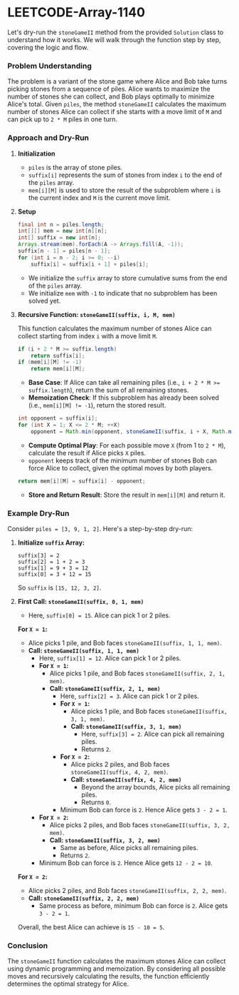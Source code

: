 # LEETCODE-Array-1140
Let's dry-run the `stoneGameII` method from the provided `Solution` class to understand how it works. We will walk through the function step by step, covering the logic and flow.

### Problem Understanding

The problem is a variant of the stone game where Alice and Bob take turns picking stones from a sequence of piles. Alice wants to maximize the number of stones she can collect, and Bob plays optimally to minimize Alice's total. Given `piles`, the method `stoneGameII` calculates the maximum number of stones Alice can collect if she starts with a move limit of `M` and can pick up to `2 * M` piles in one turn.

### Approach and Dry-Run

1. **Initialization**

   - `piles` is the array of stone piles.
   - `suffix[i]` represents the sum of stones from index `i` to the end of the `piles` array.
   - `mem[i][M]` is used to store the result of the subproblem where `i` is the current index and `M` is the current move limit.

2. **Setup**

   ```java
   final int n = piles.length;
   int[][] mem = new int[n][n];
   int[] suffix = new int[n];
   Arrays.stream(mem).forEach(A -> Arrays.fill(A, -1));
   suffix[n - 1] = piles[n - 1];
   for (int i = n - 2; i >= 0; --i)
       suffix[i] = suffix[i + 1] + piles[i];
   ```

   - We initialize the `suffix` array to store cumulative sums from the end of the `piles` array.
   - We initialize `mem` with `-1` to indicate that no subproblem has been solved yet.

3. **Recursive Function: `stoneGameII(suffix, i, M, mem)`**

   This function calculates the maximum number of stones Alice can collect starting from index `i` with a move limit `M`.

   ```java
   if (i + 2 * M >= suffix.length)
       return suffix[i];
   if (mem[i][M] != -1)
       return mem[i][M];
   ```

   - **Base Case**: If Alice can take all remaining piles (i.e., `i + 2 * M >= suffix.length`), return the sum of all remaining stones.
   - **Memoization Check**: If this subproblem has already been solved (i.e., `mem[i][M] != -1`), return the stored result.

   ```java
   int opponent = suffix[i];
   for (int X = 1; X <= 2 * M; ++X)
       opponent = Math.min(opponent, stoneGameII(suffix, i + X, Math.max(M, X), mem));
   ```

   - **Compute Optimal Play**: For each possible move `X` (from 1 to `2 * M`), calculate the result if Alice picks `X` piles.
   - `opponent` keeps track of the minimum number of stones Bob can force Alice to collect, given the optimal moves by both players.

   ```java
   return mem[i][M] = suffix[i] - opponent;
   ```

   - **Store and Return Result**: Store the result in `mem[i][M]` and return it.

### Example Dry-Run

Consider `piles = [3, 9, 1, 2]`. Here's a step-by-step dry-run:

1. **Initialize `suffix` Array:**

   ```
   suffix[3] = 2
   suffix[2] = 1 + 2 = 3
   suffix[1] = 9 + 3 = 12
   suffix[0] = 3 + 12 = 15
   ```

   So `suffix` is `[15, 12, 3, 2]`.

2. **First Call: `stoneGameII(suffix, 0, 1, mem)`**

   - Here, `suffix[0] = 15`. Alice can pick 1 or 2 piles.

   **For `X = 1`:**

   - Alice picks 1 pile, and Bob faces `stoneGameII(suffix, 1, 1, mem)`.
   - **Call: `stoneGameII(suffix, 1, 1, mem)`**
     - Here, `suffix[1] = 12`. Alice can pick 1 or 2 piles.
     - **For `X = 1`:**
       - Alice picks 1 pile, and Bob faces `stoneGameII(suffix, 2, 1, mem)`.
       - **Call: `stoneGameII(suffix, 2, 1, mem)`**
         - Here, `suffix[2] = 3`. Alice can pick 1 or 2 piles.
         - **For `X = 1`:**
           - Alice picks 1 pile, and Bob faces `stoneGameII(suffix, 3, 1, mem)`.
           - **Call: `stoneGameII(suffix, 3, 1, mem)`**
             - Here, `suffix[3] = 2`. Alice can pick all remaining piles.
             - Returns `2`.
         - **For `X = 2`:**
           - Alice picks 2 piles, and Bob faces `stoneGameII(suffix, 4, 2, mem)`.
           - **Call: `stoneGameII(suffix, 4, 2, mem)`**
             - Beyond the array bounds, Alice picks all remaining piles.
             - Returns `0`.
         - Minimum Bob can force is `2`. Hence Alice gets `3 - 2 = 1`.
     - **For `X = 2`:**
       - Alice picks 2 piles, and Bob faces `stoneGameII(suffix, 3, 2, mem)`.
       - **Call: `stoneGameII(suffix, 3, 2, mem)`**
         - Same as before, Alice picks all remaining piles.
         - Returns `2`.
     - Minimum Bob can force is `2`. Hence Alice gets `12 - 2 = 10`.

   **For `X = 2`:**

   - Alice picks 2 piles, and Bob faces `stoneGameII(suffix, 2, 2, mem)`.
   - **Call: `stoneGameII(suffix, 2, 2, mem)`**
     - Same process as before, minimum Bob can force is `2`. Alice gets `3 - 2 = 1`.

   Overall, the best Alice can achieve is `15 - 10 = 5`.

### Conclusion

The `stoneGameII` function calculates the maximum stones Alice can collect using dynamic programming and memoization. By considering all possible moves and recursively calculating the results, the function efficiently determines the optimal strategy for Alice.
